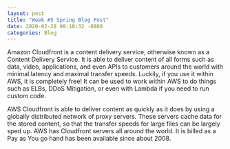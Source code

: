 ```yaml
---
layout: post
title: "Week #5 Spring Blog Post"
date: 2020-02-28 08:10:32 -0800
categories: Blog
---
```


Amazon Cloudfront is a content delivery service, otherwise known as a Content Delivery Service. It is able to deliver content of all forms such as data, video, applications, and even APIs to customers around the world with minimal latency and maximal transfer speeds. Luckily, if you use it within AWS, it is completely free! It can be used to work within AWS to do things such as ELBs, DDoS Mitigation, or even with Lambda if you need to run custom code. 

AWS Cloudfront is able to deliver content as quickly as it does by using a globally distributed network of proxy servers. These servers cache data for the stored content, so that the transfer speeds for large files can be largely sped up. AWS has Cloudfront servers all around the world. It is billed as a Pay as You go hand has been available since about 2008.
